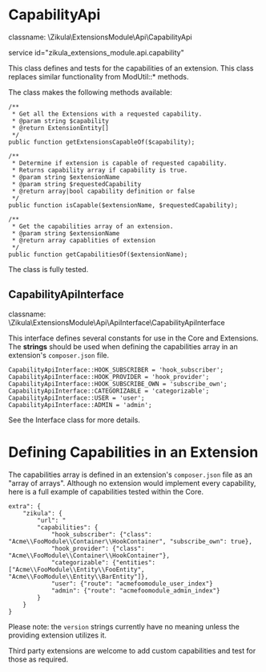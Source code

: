 CapabilityApi
=============

classname: \Zikula\ExtensionsModule\Api\CapabilityApi

service id="zikula_extensions_module.api.capability"

This class defines and tests for the capabilities of an extension. This class replaces similar functionality
from ModUtil::* methods.

The class makes the following methods available:

    /**
     * Get all the Extensions with a requested capability.
     * @param string $capability
     * @return ExtensionEntity[]
     */
    public function getExtensionsCapableOf($capability);

    /**
     * Determine if extension is capable of requested capability.
     * Returns capability array if capability is true.
     * @param string $extensionName
     * @param string $requestedCapability
     * @return array|bool capability definition or false
     */
    public function isCapable($extensionName, $requestedCapability);

    /**
     * Get the capabilities array of an extension.
     * @param string $extensionName
     * @return array capablities of extension
     */
    public function getCapabilitiesOf($extensionName);

The class is fully tested.

CapabilityApiInterface
----------------------

classname: \Zikula\ExtensionsModule\Api\ApiInterface\CapabilityApiInterface

This interface defines several constants for use in the Core and Extensions. The **strings** should be used
when defining the capabilities array in an extension's `composer.json` file.

    CapabilityApiInterface::HOOK_SUBSCRIBER = 'hook_subscriber';
    CapabilityApiInterface::HOOK_PROVIDER = 'hook_provider';
    CapabilityApiInterface::HOOK_SUBSCRIBE_OWN = 'subscribe_own';
    CapabilityApiInterface::CATEGORIZABLE = 'categorizable';
    CapabilityApiInterface::USER = 'user';
    CapabilityApiInterface::ADMIN = 'admin';

See the Interface class for more details.


Defining Capabilities in an Extension
=====================================

The capabilities array is defined in an extension's `composer.json` file as an "array of arrays".
Although no extension would implement every capability, here is a full example of capabilities tested within the Core.

    extra": {
        "zikula": {
            "url": "
            "capabilities": {
                "hook_subscriber": {"class": "Acme\\FooModule\\Container\\HookContainer", "subscribe_own": true},
                "hook_provider": {"class": "Acme\\FooModule\\Container\\HookContainer"},
                "categorizable": {"entities": ["Acme\\FooModule\\Entity\\FooEntity", "Acme\\FooModule\\Entity\\BarEntity"]},
                "user": {"route": "acmefoomodule_user_index"}
                "admin": {"route": "acmefoomodule_admin_index"}
            }
        }
    }

Please note: the `version` strings currently have no meaning unless the providing extension utilizes it.

Third party extensions are welcome to add custom capabilities and test for those as required.
